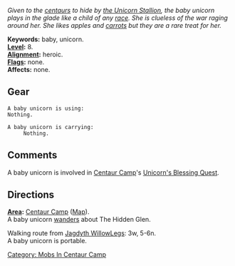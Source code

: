 *Given to the [centaurs](Centaurs "wikilink") to hide by [the Unicorn
Stallion](Unicorn_Stallion "wikilink"), the baby unicorn plays in the
glade like a child of any [race](:Category:_Races "wikilink"). She is
clueless of the war raging around her. She likes apples and
[carrots](Single_Carrot "wikilink") but they are a rare treat for her.*

**Keywords:** baby, unicorn.  
**[Level](Level "wikilink"):** 8.  
**[Alignment](Alignment "wikilink"):** heroic.  
**[Flags](:Category:_Mob_Types "wikilink"):** none.  
**Affects:** none.  

## Gear

`A baby unicorn is using:`  
`Nothing.`

`A baby unicorn is carrying:`  
`     Nothing.`

## Comments

A baby unicorn is involved in [Centaur
Camp](:Category:_Centaur_Camp "wikilink")'s [Unicorn's Blessing
Quest](Unicorn's_Blessing_Quest "wikilink").

## Directions

**[Area](:Category:_Areas "wikilink"):** [Centaur
Camp](:Category:_Centaur_Camp "wikilink")
([Map](Centaur_Camp_Map "wikilink")).  
A baby unicorn [wanders](Wandering_Mobs "wikilink") about The Hidden
Glen.

Walking route from [Jagdyth WillowLegs](Jagdyth_WillowLegs "wikilink"):
3w, 5-6n.  
A baby unicorn is portable.

[Category: Mobs In Centaur
Camp](Category:_Mobs_In_Centaur_Camp "wikilink")

